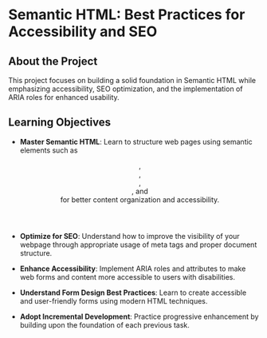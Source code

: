 # Semantic HTML: Best Practices for Accessibility and SEO

## About the Project
This project focuses on building a solid foundation in Semantic HTML while emphasizing accessibility, SEO optimization, and the implementation of ARIA roles for enhanced usability.

## Learning Objectives
* **Master Semantic HTML**: Learn to structure web pages using semantic elements such as <header>, <main>, <article>, <section>, and <footer> for better content organization and accessibility.

* **Optimize for SEO**: Understand how to improve the visibility of your webpage through appropriate usage of meta tags and proper document structure.

* **Enhance Accessibility**: Implement ARIA roles and attributes to make web forms and content more accessible to users with disabilities.

* **Understand Form Design Best Practices**: Learn to create accessible and user-friendly forms using modern HTML techniques.

* **Adopt Incremental Development**: Practice progressive enhancement by building upon the foundation of each previous task.
